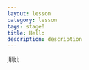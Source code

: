```yaml
---
layout: lesson
category: lesson
tags: stage0
title: Hello
description: description
---
```



jljlj;j;